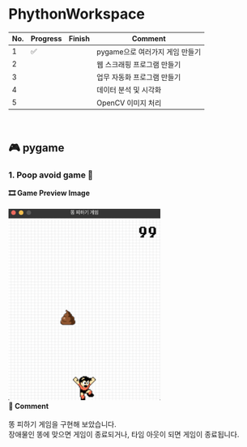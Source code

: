 # PhythonWorkspace

| No. | Progress | Finish | Comment                         |
| --- | -------- | ------ | ------------------------------- |
| 1   | ✅       |        | pygame으로 여러가지 게임 만들기 |
| 2   |          |        | 웹 스크래핑 프로그램 만들기     |
| 3   |          |        | 업무 자동화 프로그램 만들기     |
| 4   |          |        | 데이터 분석 및 시각화           |
| 5   |          |        | OpenCV 이미지 처리              |

<br>

## 🎮 pygame

### 1. Poop avoid game 💩
<strong>🎞 Game Preview Image</strong><br><br>
<img src="https://github.com/moeyg/PhythonWorkspace/blob/dfa39f80c0712ebaf1e3b1872028f5394cd37723/pygame/avoid_poop/images/game_preview.png" width="300px" />
<br>
<strong>💬 Comment</strong><br><br>
똥 피하기 게임을 구현해 보았습니다.<br>
장애물인 똥에 맞으면 게임이 종료되거나, 타임 아웃이 되면 게임이 종료됩니다.
